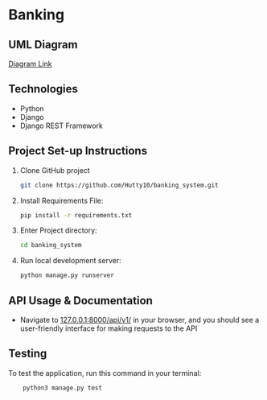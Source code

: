 # Banking

## UML Diagram

[Diagram Link](https://drawsql.app/teams/huttys-team/diagrams/banking)

## Technologies

- Python
- Django
- Django REST Framework

## Project Set-up Instructions

1. Clone GitHub project

    ```bash
    git clone https://github.com/Hutty10/banking_system.git
    ```

2. Install Requirements File:

    ```bash
    pip install -r requirements.txt
    ```

3. Enter Project directory:

    ```bash
    cd banking_system
    ```

4. Run local development server:

    ```bash
    python manage.py runserver
    ```

## API Usage & Documentation

- Navigate to [127.0.0.1:8000/api/v1/](127.0.0.1:8000/api/v1) in your browser, and you should see a user-friendly interface for making requests to the API

## Testing

To test the application, run this command in your terminal:

```bash
    python3 manage.py test
```
